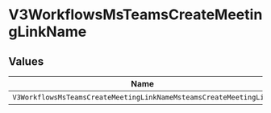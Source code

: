 # V3WorkflowsMsTeamsCreateMeetingLinkName


## Values

| Name                                                              | Value                                                             |
| ----------------------------------------------------------------- | ----------------------------------------------------------------- |
| `V3WorkflowsMsTeamsCreateMeetingLinkNameMsteamsCreateMeetingLink` | msteams_create_meeting_link                                       |